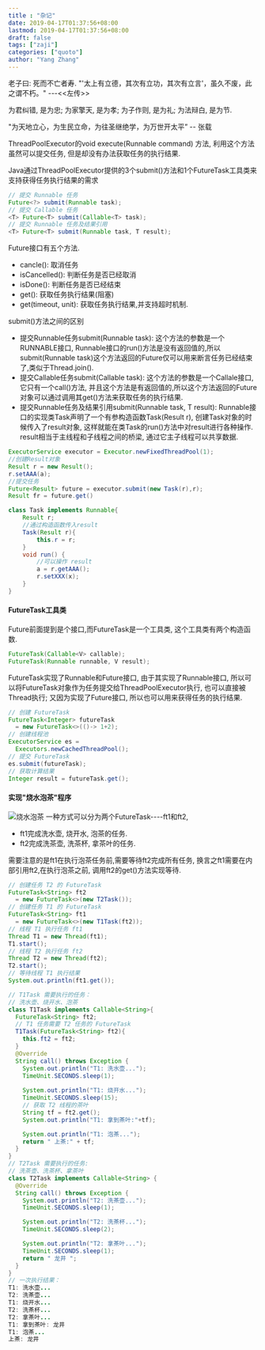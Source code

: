 ```yaml
---
title : "杂记"
date: 2019-04-17T01:37:56+08:00
lastmod: 2019-04-17T01:37:56+08:00
draft: false
tags: ["zaji"]
categories: ["quoto"]
author: "Yang Zhang"
---
```

老子曰: 死而不亡者寿. 
"'太上有立德，其次有立功，其次有立言'，虽久不废，此之谓不朽。"  ---<<左传>>

为君纠错, 是为忠; 为家擎天, 是为孝; 为子作则, 是为礼; 为法辩白, 是为节.

"为天地立心，为生民立命，为往圣继绝学，为万世开太平”     -- 张载


ThreadPoolExecutor的void execute(Runnable command) 方法, 利用这个方法虽然可以提交任务, 但是却没有办法获取任务的执行结果.

Java通过ThreadPoolExecutor提供的3个submit()方法和1个FutureTask工具类来支持获得任务执行结果的需求
```Java
// 提交 Runnable 任务
Future<?> submit(Runnable task);
// 提交 Callable 任务
<T> Future<T> submit(Callable<T> task);
// 提交 Runnable 任务及结果引用
<T> Future<T> submit(Runnable task, T result);
```

Future接口有五个方法.
- cancle(): 取消任务
- isCancelled(): 判断任务是否已经取消
- isDone(): 判断任务是否已经结束
- get(): 获取任务执行结果(阻塞)
- get(timeout, unit): 获取任务执行结果,并支持超时机制.

submit()方法之间的区别
- 提交Runnable任务submit(Runnable task): 这个方法的参数是一个RUNNABLE接口, Runnable接口的run()方法是没有返回值的,所以submit(Runnable task)这个方法返回的Future仅可以用来断言任务已经结束了,类似于Thread.join().
- 提交Callable任务submit(Callable<T> task): 这个方法的参数是一个Callale接口, 它只有一个call()方法, 并且这个方法是有返回值的,所以这个方法返回的Future对象可以通过调用其get()方法来获取任务的执行结果.
- 提交Runnable任务及结果引用submit(Runnable task, T result): Runnable接口的实现类Task声明了一个有参构造函数Task(Result r), 创建Task对象的时候传入了result对象, 这样就能在类Task的run()方法中对result进行各种操作. result相当于主线程和子线程之间的桥梁, 通过它主子线程可以共享数据.

```Java 
ExecutorService executor = Executor.newFixedThreadPool(1);
//创建Result对象
Result r = new Result();
r.setAAA(a);
//提交任务
Future<Result> future = executor.submit(new Task(r),r);
Result fr = future.get()

class Task implements Runnable{
    Result r;
    //通过构造函数传入result
    Task(Result r){
        this.r = r;
    }
    void run() {
        //可以操作 result
        a = r.getAAA();
        r.setXXX(x);
    }
}
```

#### FutureTask工具类
Future前面提到是个接口,而FutureTask是一个工具类, 这个工具类有两个构造函数.
```Java
FutureTask(Callable<V> callable);
FutureTask(Runnable runnable, V result);
```

FutureTask实现了Runnable和Future接口, 由于其实现了Runnable接口, 所以可以将FutureTask对象作为任务提交给ThreadPoolExecutor执行, 也可以直接被Thread执行; 又因为实现了Future接口, 所以也可以用来获得任务的执行结果.
```Java
// 创建 FutureTask
FutureTask<Integer> futureTask
  = new FutureTask<>(()-> 1+2);
// 创建线程池
ExecutorService es = 
  Executors.newCachedThreadPool();
// 提交 FutureTask 
es.submit(futureTask);
// 获取计算结果
Integer result = futureTask.get();
```

#### 实现"烧水泡茶"程序

![烧水泡茶](/media/posts/boil.png)
一种方式可以分为两个FutureTask----ft1和ft2, 
- ft1完成洗水壶, 烧开水, 泡茶的任务. 
- ft2完成洗茶壶, 洗茶杯, 拿茶叶的任务. 

需要注意的是ft1在执行泡茶任务前,需要等待ft2完成所有任务, 换言之ft1需要在内部引用ft2,在执行泡茶之前, 调用ft2的get()方法实现等待.
```Java
// 创建任务 T2 的 FutureTask
FutureTask<String> ft2
  = new FutureTask<>(new T2Task());
// 创建任务 T1 的 FutureTask
FutureTask<String> ft1
  = new FutureTask<>(new T1Task(ft2));
// 线程 T1 执行任务 ft1
Thread T1 = new Thread(ft1);
T1.start();
// 线程 T2 执行任务 ft2
Thread T2 = new Thread(ft2);
T2.start();
// 等待线程 T1 执行结果
System.out.println(ft1.get());

// T1Task 需要执行的任务：
// 洗水壶、烧开水、泡茶
class T1Task implements Callable<String>{
  FutureTask<String> ft2;
  // T1 任务需要 T2 任务的 FutureTask
  T1Task(FutureTask<String> ft2){
    this.ft2 = ft2;
  }
  @Override
  String call() throws Exception {
    System.out.println("T1: 洗水壶...");
    TimeUnit.SECONDS.sleep(1);
    
    System.out.println("T1: 烧开水...");
    TimeUnit.SECONDS.sleep(15);
    // 获取 T2 线程的茶叶  
    String tf = ft2.get();
    System.out.println("T1: 拿到茶叶:"+tf);

    System.out.println("T1: 泡茶...");
    return " 上茶:" + tf;
  }
}
// T2Task 需要执行的任务:
// 洗茶壶、洗茶杯、拿茶叶
class T2Task implements Callable<String> {
  @Override
  String call() throws Exception {
    System.out.println("T2: 洗茶壶...");
    TimeUnit.SECONDS.sleep(1);

    System.out.println("T2: 洗茶杯...");
    TimeUnit.SECONDS.sleep(2);

    System.out.println("T2: 拿茶叶...");
    TimeUnit.SECONDS.sleep(1);
    return " 龙井 ";
  }
}
// 一次执行结果：
T1: 洗水壶...
T2: 洗茶壶...
T1: 烧开水...
T2: 洗茶杯...
T2: 拿茶叶...
T1: 拿到茶叶: 龙井
T1: 泡茶...
上茶: 龙井

```